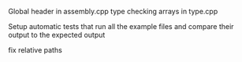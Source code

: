 Global header in assembly.cpp
type checking arrays in type.cpp

Setup automatic tests that run all the example files and compare their output to the expected output

fix relative paths

